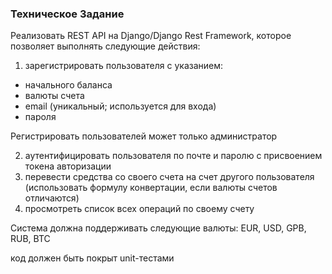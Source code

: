 ### Техническое Задание
Реализовать REST API на Django/Django Rest Framework, которое позволяет  выполнять следующие действия:
1. зарегистрировать пользователя с указанием:
- начального баланса
- валюты счета
- email (уникальный; используется для входа)
- пароля

Регистрировать пользователей может только администратор

2. аутентифицировать пользователя по почте и паролю c присвоением токена авторизации
3. перевести средства со своего счета на счет другого пользователя (использовать формулу конвертации, если валюты счетов отличаются)
4. просмотреть список всех операций по своему счету

Система должна поддерживать следующие валюты: EUR, USD, GPB, RUB, BTC

код должен быть покрыт unit-тестами



